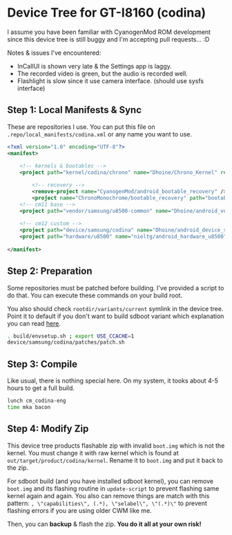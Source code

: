 # Device Tree for GT-I8160 (codina)

I assume you have been familiar with CyanogenMod ROM development since this device tree is still buggy and I'm accepting pull requests... :D

Notes & issues I've encountered:

- InCallUI is shown very late & the Settings app is laggy.
- The recorded video is green, but the audio is recorded well.
- Flashlight is slow since it use camera interface. (should use sysfs interface)

## Step 1: Local Manifests & Sync

These are repositories I use. You can put this file on `.repo/local_manifests/codina.xml` or any name you want to use.

```xml
<?xml version="1.0" encoding="UTF-8"?>
<manifest>
	
	<!-- kernels & bootables -->
	<project path="kernel/codina/chrono" name="Dhoine/Chrono_Kernel" revision="stable" />

        <!-- recovery -->
        <remove-project name="CyanogenMod/android_bootable_recovery" />
        <project name="ChronoMonochrome/bootable_recovery" path="bootable/recovery" remote="github" revision="lp5.1" />
	<!-- cm11 base -->
	<project path="vendor/samsung/u8500-common" name="Dhoine/android_vendor_samsung_u8500-common" revision="cm-11.0" />
	
	<!-- cm12 custom -->
	<project path="device/samsung/codina" name="Dhoine/android_device_samsung_codina" />
	<project path="hardware/u8500" name="nieltg/android_hardware_u8500" />
	
</manifest>
```

## Step 2: Preparation

Some repositories must be patched before building. I've provided a script to do that. You can execute these commands on your build root.

You also should check `rootdir/variants/current` symlink in the device tree. Point it to default if you don't want to build sdboot variant which explanation you can read [here](https://github.com/nieltg/codina-initramfs-sdboot).

```bash
. build/envsetup.sh ; export USE_CCACHE=1
device/samsung/codina/patches/patch.sh
```

## Step 3: Compile

Like usual, there is nothing special here. On my system, it tooks about 4-5 hours to get a full build.

```bash
lunch cm_codina-eng
time mka bacon
```

## Step 4: Modify Zip

This device tree products flashable zip with invalid `boot.img` which is not the kernel. You must change it with raw kernel which is found at `out/target/product/codina/kernel`. Rename it to `boot.img` and put it back to the zip.

For sdboot build (and you have installed sdboot kernel), you can remove `boot.img` and its flashing routine in `update-script` to prevent flashing same kernel again and again. You also can remove things are match with this pattern: `, \"capabilities\", (.*), \"selabel\", \"(.*)\"` to prevent flashing errors if you are using older CWM like me.

Then, you can __backup__ & flash the zip. __You do it all at your own risk!__

